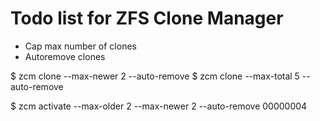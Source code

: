 # Todo list for ZFS Clone Manager

- Cap max number of clones
- Autoremove clones

$ zcm clone --max-newer 2 --auto-remove
$ zcm clone --max-total 5 --auto-remove

$ zcm activate --max-older 2 --max-newer 2 --auto-remove 00000004
